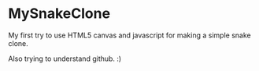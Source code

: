 MySnakeClone
=====

My first try to use HTML5 canvas and javascript for making a simple snake clone.

Also trying to understand github. :)
